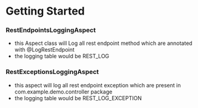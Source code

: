 # Getting Started

### RestEndpointsLoggingAspect
* this Aspect class will Log all rest endpoint method which are annotated with @LogRestEndpoint
* the logging table would be REST_LOG

### RestExceptionsLoggingAspect
* this aspect will log all rest endpoint exception which are present in com.example.demo.controller package
* the logging table would be REST_LOG_EXCEPTION
